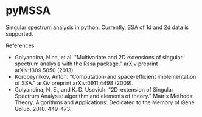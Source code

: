 # pyMSSA

Singular spectrum analysis in python. Currently, SSA of 1d and 2d data is supported.

References:

  - Golyandina, Nina, et al. "Multivariate and 2D extensions of singular spectrum analysis with the Rssa package." arXiv preprint arXiv:1309.5050 (2013).
  - Korobeynikov, Anton. "Computation-and space-efficient implementation of SSA." arXiv preprint arXiv:0911.4498 (2009).
  - Golyandina, N. E., and K. D. Usevich. "2D-extension of Singular Spectrum Analysis: algorithm and elements of theory." Matrix Methods: Theory, Algorithms and Applications: Dedicated to the Memory of Gene Golub. 2010. 449-473.
